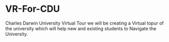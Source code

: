 # VR-For-CDU
Charles Darwin University Virtual Tour
we will be creating a Virtual topur of the university which will help new and existing students to Navigate the University.
